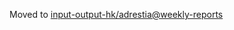 Moved to [input-output-hk/adrestia@weekly-reports](https://github.com/input-output-hk/adrestia/tree/weekly-reports/2019-08-09)
